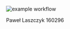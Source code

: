 ![example workflow](https://github.com/AER00/grain-bank-mvn/actions/workflows/main.yml/badge.svg)

Paweł Laszczyk 160296
